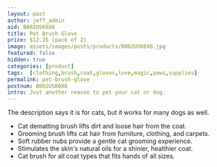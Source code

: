 ```yaml
---
layout: post
author: jeff_admin
aid: B002USK6X6
title: Pet Brush Glove
price: $12.35 (pack of 2)
image: assets/images/posts/products/B002USK6X6.jpg
featured: false
hidden: true
categories: [product]
tags:  [clothing,brush,coat,gloves,love,magic,paws,supplies]
permalink: pet-brush-glove
postnum: B002USK6X6
intro: Just another reason to pet your cat or dog.
---
```

The description says it is for cats, but it works for many dogs as well.

* Cat dematting brush lifts dirt and loose hair from the coat.
* Grooming brush lifts cat hair from furniture, clothing, and carpets.
* Soft rubber nubs provide a gentle cat grooming experience.
* Stimulates the skin's natural oils for a shinier, healthier coat.
* Cat brush for all coat types that fits hands of all sizes.
